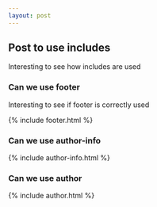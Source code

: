 ```yaml
---
layout: post
---
```


## Post to use includes

Interesting to see how includes are used

### Can we use footer

Interesting to see if footer is correctly used

{% include footer.html %}

### Can we use author-info

{% include author-info.html %}

### Can we use author

{% include author.html %}


